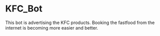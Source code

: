 # KFC_Bot
This bot is advertising the KFC products. Booking the fastfood from the internet is becoming more easier and better.
